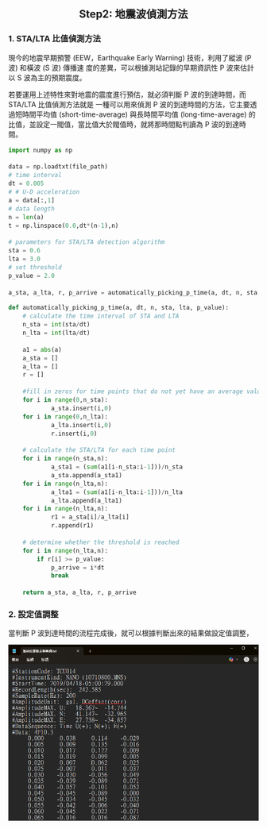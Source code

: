 <h2 align="center">
Step2: 地震波偵測方法
</h2>


### 1. STA/LTA 比值偵測方法


現今的地震早期預警 (EEW，Earthquake Early Warning) 技術，利用了縱波 (P 波) 和橫波 (S 波) 傳播速
度的差異，可以根據測站記錄的早期資訊性 P 波來估計以 S 波為主的預期震度。


若要運用上述特性來對地震的震度進行預估，就必須判斷 P 波的到達時間，而 STA/LTA 比值偵測方法就是
一種可以用來偵測 P 波的到達時間的方法，它主要透過短時間平均值 (short-time-average) 與長時間平均值 (long-time-average) 的比值，並設定一閥值，當比值大於閥值時，就將那時間點判讀為 P 波的到達時間。


```python
import numpy as np

data = np.loadtxt(file_path)
# time interval
dt = 0.005
# # U-D acceleration
a = data[:,1] 
# data length
n = len(a)
t = np.linspace(0.0,dt*(n-1),n)

# parameters for STA/LTA detection algorithm
sta = 0.6
lta = 3.0
# set threshold
p_value = 2.0
             
a_sta, a_lta, r, p_arrive = automatically_picking_p_time(a, dt, n, sta, lta, p_value)
```

```python
def automatically_picking_p_time(a, dt, n, sta, lta, p_value):
    # calculate the time interval of STA and LTA
    n_sta = int(sta/dt)
    n_lta = int(lta/dt)

    a1 = abs(a)
    a_sta = []
    a_lta = []
    r = []

    #fill in zeros for time points that do not yet have an average value
    for i in range(0,n_sta):
            a_sta.insert(i,0)     
    for i in range(0,n_lta):
            a_lta.insert(i,0)
            r.insert(i,0)

    # calculate the STA/LTA for each time point
    for i in range(n_sta,n):           
            a_sta1 = (sum(a1[i-n_sta:i-1]))/n_sta
            a_sta.append(a_sta1)        
    for i in range(n_lta,n):          
            a_lta1 = (sum(a1[i-n_lta:i-1]))/n_lta
            a_lta.append(a_lta1)   
    for i in range(n_lta,n):
            r1 = a_sta[i]/a_lta[i]
            r.append(r1)  

    # determine whether the threshold is reached       
    for i in range(n_lta,n): 
        if r[i] >= p_value:
            p_arrive = i*dt
            break   
        
    return a_sta, a_lta, r, p_arrive
```

### 2. 設定值調整


當判斷 P 波到達時間的流程完成後，就可以根據判斷出來的結果做設定值調整，


![image](/images/地震資料格式.png) 


